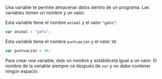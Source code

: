 Una variable te permite almacenar datos dentro de un programa. Las variables tienen un nombre y un valor.

Esta variable tiene el nombre `animal` y el valor `"gato"`:

```javascript
var animal = "gato";
```

Esta variable tiene el nombre `puntuación` y el valor `30`:

```javascript
var puntuación = 30;
```

Para crear una variable, dale un nombre y establécela igual a un valor. El nombre de la variable siempre va después de `var` y no debe contener ningún espacio.